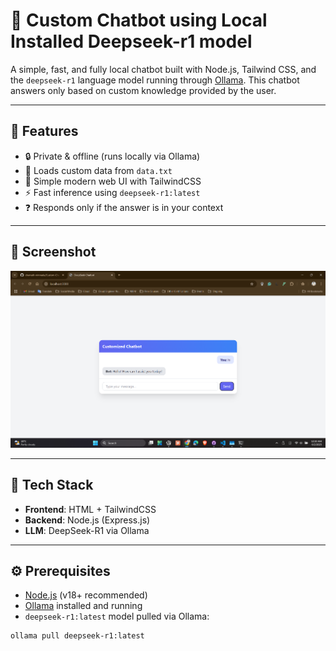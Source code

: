 # 🧠 Custom Chatbot using Local Installed Deepseek-r1 model

A simple, fast, and fully local chatbot built with Node.js, Tailwind CSS, and the `deepseek-r1` language model running through [Ollama](https://ollama.com/). This chatbot answers only based on custom knowledge provided by the user.

---

## 🚀 Features

- 🔒 Private & offline (runs locally via Ollama)
- 📄 Loads custom data from `data.txt`
- 💬 Simple modern web UI with TailwindCSS
- ⚡ Fast inference using `deepseek-r1:latest`
- ❓ Responds only if the answer is in your context

---

## 📸 Screenshot

![Chatbot Screenshot](./screenshot.png)

---

## 🧰 Tech Stack

- **Frontend**: HTML + TailwindCSS
- **Backend**: Node.js (Express.js)
- **LLM**: DeepSeek-R1 via Ollama

---

## ⚙️ Prerequisites

- [Node.js](https://nodejs.org/) (v18+ recommended)
- [Ollama](https://ollama.com/) installed and running
- `deepseek-r1:latest` model pulled via Ollama:

```bash
ollama pull deepseek-r1:latest
```
